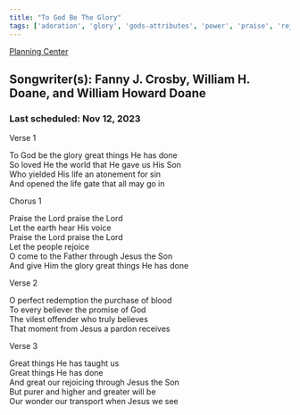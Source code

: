 ```yaml
---
title: "To God Be The Glory"
tags: ['adoration', 'glory', 'gods-attributes', 'power', 'praise', 'rejoice', 'testimony', 'worship']
---
```


[Planning Center](https://services.planningcenteronline.com/songs/16065102)

## Songwriter(s): Fanny J. Crosby, William H. Doane, and William Howard Doane
### Last scheduled: Nov 12, 2023          

Verse 1  
  
To God be the glory great things He has done  
So loved He the world that He gave us His Son  
Who yielded His life an atonement for sin  
And opened the life gate that all may go in  
  
Chorus 1  
  
Praise the Lord praise the Lord  
Let the earth hear His voice  
Praise the Lord praise the Lord  
Let the people rejoice  
O come to the Father through Jesus the Son  
And give Him the glory great things He has done  
  
Verse 2  
  
O perfect redemption the purchase of blood  
To every believer the promise of God  
The vilest offender who truly believes  
That moment from Jesus a pardon receives  
  
Verse 3  
  
Great things He has taught us  
Great things He has done  
And great our rejoicing through Jesus the Son  
But purer and higher and greater will be  
Our wonder our transport when Jesus we see
